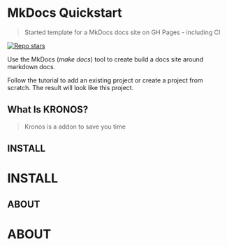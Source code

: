 # MkDocs Quickstart
>  Started template for a MkDocs docs site on GH Pages - including CI 

[![Repo stars](https://img.shields.io/github/stars/MichaelCurrin/mkdocs-quickstart?style=social)](https://github.com/MichaelCurrin/mkdocs-quickstart)

Use the MkDocs (_make docs_) tool to create build a docs site around markdown docs.

Follow the tutorial to add an existing project or create a project from scratch. The result will look like this project.


## What Is KRONOS?
> Kronos is a addon to save you time

## INSTALL
# INSTALL

## ABOUT
# ABOUT